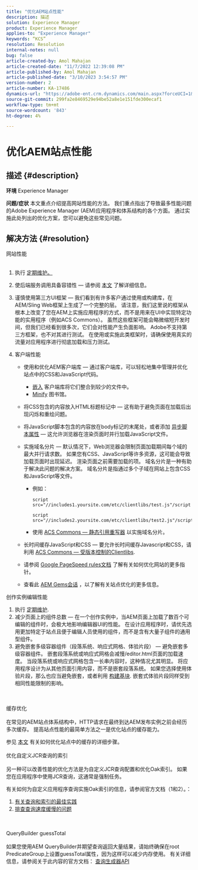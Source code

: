 ```yaml
---
title: "优化AEM站点性能"
description: 描述
solution: Experience Manager
product: Experience Manager
applies-to: "Experience Manager"
keywords: “KCS”
resolution: Resolution
internal-notes: null
bug: false
article-created-by: Amol Mahajan
article-created-date: "11/7/2022 12:39:08 PM"
article-published-by: Amol Mahajan
article-published-date: "3/10/2023 3:54:57 PM"
version-number: 2
article-number: KA-17486
dynamics-url: "https://adobe-ent.crm.dynamics.com/main.aspx?forceUCI=1&pagetype=entityrecord&etn=knowledgearticle&id=149c3c27-995e-ed11-9561-6045bd006704"
source-git-commit: 299fa2e8469529e94be52a8e1e151fde300ecaf1
workflow-type: tm+mt
source-wordcount: '843'
ht-degree: 4%

---
```


# 优化AEM站点性能

## 描述 {#description}

<b>环境</b>
Experience Manager


<b>问题/症状</b>
本文重点介绍提高网站性能的方法。 我们重点指出了导致最多性能问题的Adobe Experience Manager (AEM)应用程序和体系结构的各个方面。 通过实施此处列出的优化方案，您可以避免这些常见问题。


## 解决方法 {#resolution}

网站性能<br><br>
1. 执行 [定期维护。](https://helpx.adobe.com/experience-manager/kb/AEM6-Maintenance-Guide.html)
2. 使后端服务调用具备容错性 — 请参阅 [本文](https://helpx.adobe.com/experience-manager/kb/backend-web-service-call-blocking-threads-AEM.html) 了解详细信息。
3. 谨慎使用第三方UI框架 — 我们看到有许多客户通过使用或构建库，在AEM/Sling Web框架上生成了一个完整的层。 请注意，我们这里说的框架从根本上改变了您在AEM上实施应用程序的方式，而不是用来在UI中实现特定功能的实用程序（例如ACS Commons）。 虽然这些框架可能会略微缩短开发时间，但我们已经看到很多次，它们会对性能产生负面影响。
Adobe不支持第三方框架，也不对其进行测试。 在使用或实施此类框架时，请确保使用真实的流量对应用程序进行彻底加载和压力测试。
4. 客户端性能

   - 使用和优化AEM客户端库 — 通过客户端库，可以轻松地集中管理并优化站点中的CSS和JavaScript代码。

      - [嵌入](https://experienceleague.adobe.com/docs/experience-manager-release-information/aem-release-updates/previous-updates/aem-previous-versions.html) 客户端库将它们整合到较少的文件中。
      - [Minify](https://experienceleague.adobe.com/docs/experience-manager-release-information/aem-release-updates/previous-updates/aem-previous-versions.html) 图书馆。
   - 将CSS包含的内容放入HTML标题标记中 — 这有助于避免页面在加载后出现闪烁和重绘问题。
   - 将JavaScript脚本包含的内容放在body标记的末尾处，或者添加 [异步脚本属性](https://github.com/nateyolles/aem-clientlib-async)  — 这允许浏览器在渲染页面时并行加载JavaScript文件。
   - 实施域名分片 — 默认情况下，Web浏览器会限制页面加载期间每个域的最大并行请求数。 如果您有CSS、JavaScript等许多资源，这可能会导致加载页面时出现延迟。 渲染页面之前需要加载的项。 域名分片是一种有助于解决此问题的解决方案。 域名分片是指通过多个子域在网站上包含CSS和JavaScript等文件。

      - 例如：

         ```
         script src="//includes1.yoursite.com/etc/clientlibs/test.js"/script
         ```



         ```
         script src="//includes2.yoursite.com/etc/clientlibs/test2.js"/script
         ```
      - 使用 [ACS Commons — 静态引用重写器](https://adobe-consulting-services.github.io/acs-aem-commons/features/utils-and-apis/static-reference-rewriter/index.html) 以实施域名分片。
   - 长时间缓存JavaScript和CSS — 要允许长时间缓存Javascript和CSS，请利用 [ACS Commons — 受版本控制的Clientlibs](https://adobe-consulting-services.github.io/acs-aem-commons/features/versioned-clientlibs/index.html).
   - 请参阅 [Google PageSpeed rules文档](https://developers.google.com/speed/docs/insights/rules) 了解有关如何优化网站的更多指针。
   - 查看此 [AEM Gems会话](https://experienceleague.adobe.com/?lang=zh-Hans#home) ，以了解有关站点优化的更多信息。

创作实例编辑性能
1. 执行 [定期维护](https://helpx.adobe.com/experience-manager/kb/AEM6-Maintenance-Guide.html).
2. 减少页面上的组件总数 — 在一个创作实例中，当AEM页面上加载了数百个可编辑的组件时，会极大地影响编辑器UI的性能。 在设计应用程序时，请优先选用更加特定于站点且便于编辑人员使用的组件，而不是含有大量子组件的通用型组件。
3. 避免嵌套多级容器组件（段落系统、响应式网格、体验片段） — 避免嵌套多级容器组件。 嵌套段落系统或响应式网格会减慢/editor.html页面的加载速度。 当段落系统或响应式网格包含一长串内容时，这种情况尤其明显。 将应用程序设计为从其他页面引用内容，而不是嵌套段落系统。 如果您选择使用体验片段，那么也应当避免嵌套，或者利用 [构建基块](https://helpx.adobe.com/experience-manager/kt/sites/using/building-blocks-experience-fragment-feature-video-use.html). 嵌套式体验片段同样受到相同性能限制的影响。

<br><br>缓存优化<br><br>
在常见的AEM站点体系结构中，HTTP请求在最终到达AEM发布实例之前会经历多次缓存。 提高站点性能的最简单方法之一是优化站点的缓存能力。

参见 [本文](https://helpx.adobe.com/experience-manager/kb/optimizing-aem-site-caches.html) 有关如何优化站点中的缓存的详细步骤。
<br><br>优化自定义JCR查询的索引<br><br>
另一种可以改善性能的优化方法是为自定义JCR查询配置和优化Oak索引。 如果您在应用程序中使用JCR查询，这通常是强制任务。

有关如何为自定义应用程序查询实施Oak索引的信息，请参阅官方文档（1和2）。：

1. [有关查询和索引的最佳实践](https://experienceleague.adobe.com/docs/experience-manager-65/deploying/practices/best-practices-for-queries-and-indexing.html?lang=zh-Hans)
2. [排查查询速度缓慢的问题](https://experienceleague.adobe.com/docs/experience-manager-65/developing/bestpractices/troubleshooting-slow-queries.html?lang=en)

<br><br>QueryBuilder guessTotal<br><br>
如果您使用AEM QueryBuilder并期望查询返回大量结果，请始终确保在root PredicateGroup上设置guessTotal属性，因为这样可以减少内存使用。 有关详细信息，请参阅关于此内容的官方文档： [查询生成器API](https://experienceleague.adobe.com/docs/experience-manager-65/developing/platform/query-builder/querybuilder-api.html?lang=en#using-p-guesstotal-to-return-the-results)
